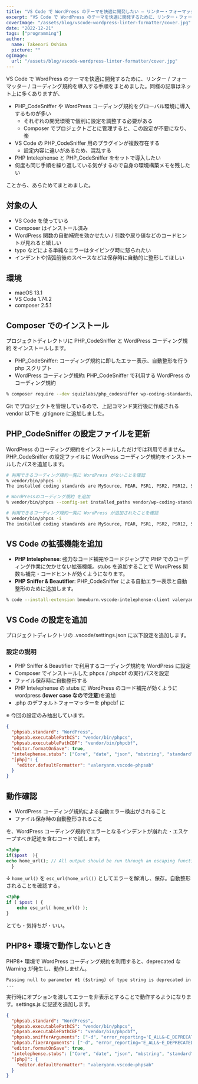 ```yaml
---
title: "VS Code で WordPress のテーマを快適に開発したい – リンター・フォーマッター・コーディング規約の導入"
excerpt: "VS Code で WordPress のテーマを快適に開発するために、リンター・フォーマッター・コーディング規約を導入する手順をまとめました。"
coverImage: "/assets/blog/vscode-wordpress-linter-formatter/cover.jpg"
date: "2022-12-21"
tags: ["programming"]
author:
  name: Takenori Oshima
  picture: ""
ogImage:
  url: "/assets/blog/vscode-wordpress-linter-formatter/cover.jpg"
---
```


VS Code で WordPress のテーマを快適に開発するために、リンター / フォーマッター / コーディング規約を導入する手順をまとめました。同様の記事はネット上に多くありますが、

- PHP_CodeSniffer や WordPress コーディング規約をグローバル環境に導入するものが多い
  - それぞれの開発環境で個別に設定を調整する必要がある
  - Composer でプロジェクトごとに管理すると、この設定が不要になり、楽
- VS Code の PHP_CodeSniffer 用のプラグインが複数存在する
  - 設定内容に違いがあるため、混乱する
- PHP Intelephense と PHP_CodeSniffer をセットで導入したい
- 何度も同じ手順を繰り返している気がするので自身の環境構築メモを残したい

ことから、あらためてまとめました。

## 対象の人

- VS Code を使っている
- Composer はインストール済み
- WordPress 関数の自動補完を効かせたい / 引数や戻り値などのコードヒントが見れると嬉しい
- typo などによる単純なエラーはタイピング時に怒られたい
- インデントや括弧前後のスペースなどは保存時に自動的に整形してほしい

## 環境

- macOS 13.1
- VS Code 1.74.2
- composer 2.5.1

## Composer でのインストール

プロジェクトディレクトリに PHP_CodeSniffer と WordPress コーディング規約 をインストールします。

- PHP_CodeSniffer: コーディング規約に即したエラー表示、自動整形を行う php スクリプト
- WordPress コーディング規約: PHP_CodeSniffer で利用する WordPress のコーディング規約

```sh
% composer require --dev squizlabs/php_codesniffer wp-coding-standards/wpcs
```

Git でプロジェクトを管理しているので、上記コマンド実行後に作成される vendor 以下を .gitignore に追加しました。

## PHP_CodeSniffer の設定ファイルを更新

WordPress のコーディング規約をインストールしただけでは利用できません。PHP_CodeSniffer の設定ファイルに WordPress コーディング規約をインストールしたパスを追加します。

```sh
# 利用できるコーディング規約一覧に WordPress がないことを確認
% vendor/bin/phpcs -i
The installed coding standards are MySource, PEAR, PSR1, PSR2, PSR12, Squiz, Zend

# WordPressのコーディング規約 を追加
% vendor/bin/phpcs --config-set installed_paths vendor/wp-coding-standards/wpcs

# 利用できるコーディング規約一覧に WordPress が追加されたことを確認
% vendor/bin/phpcs -i
The installed coding standards are MySource, PEAR, PSR1, PSR2, PSR12, Squiz, Zend, WordPress, WordPress-Core, WordPress-Docs and WordPress-Extra
```

## VS Code の拡張機能を追加

- **PHP Intelephense**: 強力なコード補完やコードジャンプで PHP でのコーディング作業に欠かせない拡張機能。stubs を追加することで WordPress 関数も補完・コードヒントが効くようになります。
- **PHP Sniffer & Beautifier**: PHP_CodeSniffer による自動エラー表示と自動整形のために追加します。

```sh
% code --install-extension bmewburn.vscode-intelephense-client valeryanm.vscode-phpsab
```

## VS Code の設定を追加

プロジェクトディレクトリの .vscode/settings.json に以下設定を追加します。

### 設定の説明

- PHP Sniffer & Beautifier で利用するコーディング規約を WordPress に設定
- Composer でインストールした phpcs / phpcbf の実行パスを設定
- ファイル保存時に自動整形する
- PHP Intelephense の stubs に WordPress のコード補完が効くように wordpress (**lower case なので注意**)を追加
- .php のデフォルトフォーマッターを phpcbf に

※ 今回の設定のみ抽出しています。

```json:settings.json
{
  "phpsab.standard": "WordPress",
  "phpsab.executablePathCS": "vendor/bin/phpcs",
  "phpsab.executablePathCBF": "vendor/bin/phpcbf",
  "editor.formatOnSave": true,
  "intelephense.stubs": ["Core", "date", "json", "mbstring", "standard", "pcre", "wordpress"],
  "[php]": {
    "editor.defaultFormatter": "valeryanm.vscode-phpsab"
  }
}
```

## 動作確認

- WordPress コーディング規約による自動エラー検出がされること
- ファイル保存時の自動整形されること

を、WordPress コーディング規約でエラーとなるインデントが崩れた・エスケープすべき記述を含むコードで試します。

```php
<?php
if($post  ){
echo home_url(); // All output should be run through an escaping function. とエラー指摘される。
  }
```

↓ `home_url()` を `esc_url(home_url())` としてエラーを解消し、保存。自動整形されることを確認する。

```php
<?php
if ( $post ) {
	echo esc_url( home_url() );
}
```

とても・気持ちが・いい。

## PHP8+ 環境で動作しないとき

PHP8+ 環境で WordPress コーディング規約を利用すると、deprecated な Warning が発生し、動作しません。

```
Passing null to parameter #1 ($string) of type string is deprecated in ...
```

実行時にオプションを渡してエラーを非表示とすることで動作するようになります。settings.js に記述を追加します。

```json:settings.json {5-6}
{
  "phpsab.standard": "WordPress",
  "phpsab.executablePathCS": "vendor/bin/phpcs",
  "phpsab.executablePathCBF": "vendor/bin/phpcbf",
  "phpsab.snifferArguments": ["-d", "error_reporting='E_ALL&~E_DEPRECATED'"],
  "phpsab.fixerArguments": ["-d", "error_reporting='E_ALL&~E_DEPRECATED'"],
  "editor.formatOnSave": true,
  "intelephense.stubs": ["Core", "date", "json", "mbstring", "standard", "pcre", "wordpress"],
  "[php]": {
    "editor.defaultFormatter": "valeryanm.vscode-phpsab"
  }
}
```
